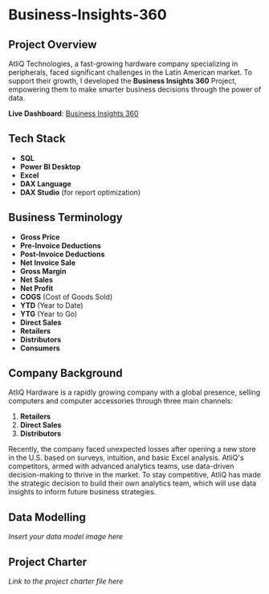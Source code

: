 # Business-Insights-360

## Project Overview
AtliQ Technologies, a fast-growing hardware company specializing in peripherals, faced significant challenges in the Latin American market. To support their growth, I developed the **Business Insights 360** Project, empowering them to make smarter business decisions through the power of data.

**Live Dashboard**: [Business Insights 360](https://project.novypro.com/EwqNzk)

## Tech Stack
- **SQL**
- **Power BI Desktop**
- **Excel**
- **DAX Language**
- **DAX Studio** (for report optimization)

## Business Terminology
- **Gross Price**
- **Pre-Invoice Deductions**
- **Post-Invoice Deductions**
- **Net Invoice Sale**
- **Gross Margin**
- **Net Sales**
- **Net Profit**
- **COGS** (Cost of Goods Sold)
- **YTD** (Year to Date)
- **YTG** (Year to Go)
- **Direct Sales**
- **Retailers**
- **Distributors**
- **Consumers**

## Company Background
AtliQ Hardware is a rapidly growing company with a global presence, selling computers and computer accessories through three main channels:
1. **Retailers**
2. **Direct Sales**
3. **Distributors**

Recently, the company faced unexpected losses after opening a new store in the U.S. based on surveys, intuition, and basic Excel analysis. AtliQ's competitors, armed with advanced analytics teams, use data-driven decision-making to thrive in the market. To stay competitive, AtliQ has made the strategic decision to build their own analytics team, which will use data insights to inform future business strategies.

## Data Modelling
*Insert your data model image here*

## Project Charter
*Link to the project charter file here*
